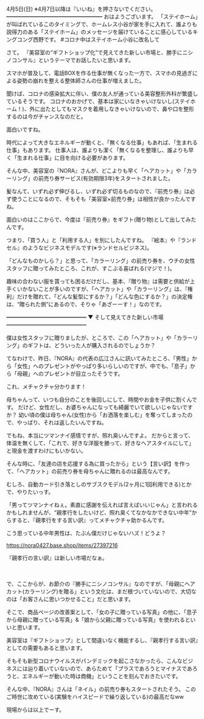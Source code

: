 4月5日(日) ※4月7日以降は『いいね』を押さないでください。
━━━━━━━━━━━━━━━━━━
おはようございます。
「ステイホーム」が叫ばれているこのタイミングで、ホームレス小谷が家を手に入れて、誰よりも説得力のある「ステイホーム」のメッセージを届けていることに感心しているキングコング西野です。
#コロナ中はステイホーム小谷に改名して

さて。
『美容室の“ギフトショップ化”で見えてきた新しい市場と、勝手にニシノコンサル』というテーマでお話したいと思います。

スマホが普及して、電話BOXを作る仕事が無くなった一方で、スマホの見過ぎによる姿勢の崩れを整える整体師さんの仕事が増えました。

聞けば、コロナの感染拡大に伴い、僕の友人が通っている美容整形外科が繁盛しているそうです。
コロナのおかげで、基本は家にいなきゃいけないし(ステイホーム！)、外に出たとしてもマスクを着用しなきゃいけないので、鼻や口を整形するのは今がチャンスなのだと。

面白いですね。

時代によって大きなエネルギーが動くと、「無くなる仕事」もあれば、「生まれる仕事」もあります。
仕事人は、誰よりも潔く「無くなるを整理し、誰よりも早く「生まれる仕事」に目を向ける必要があります。

そんな中、美容室の『NORA』さんが、どこよりも早く「ヘアカット」や「カラーリング」の前売り券サービス(有効期限3年)をスタートされました。

髪なんて、いずれ必ず伸びるし、いずれ必ず切るものなので、『前売り券』は必ず使うことになるので、そもそも「美容室×前売り券」は相性が良かったんですね。

面白いのはここからで、今度は『前売り券』をギフト(贈り物)として出してみたんです。

つまり、「買う人」と「利用する人」を別にしたんですね。
『絵本』や『ランドセル』のようなビジネスモデルです(※ランドセルビジネス)。

「どんなものかしら？」と思って、「カラーリング」の前売り券を、ウチの女性スタッフに贈ってみたところ、これが、すこぶる喜ばれる(マジで！)。

趣味の合わない服を貰っても困るだけだし、基本、『贈り物』は需要と供給が上手くいかないことが多いのですが、「ヘアカット」や「カラーリング」は、『権利』だけを贈れて、「どんな髪型にするか？」「どんな色にするか？」の決定権は、“贈られた側”にあるので、そりゃ「あざーーす！」なのです。

━━━━━━━━━━━━━━━
▼ そして見えてきた新しい市場━━━━━━━━━━━━━━━

僕は女性スタッフに贈りましたが、ところで、この「ヘアカット」や「カラーリング」のギフトは、どういった人が購入されるのでしょうか？

てなわけで、昨日、『NORA』の代表の広江さんに訊いてみたところ、「男性」から「女性」へのプレゼントがやっぱり多いらしいのですが、中でも、「息子」から「母親」へのプレゼントが目立ったそうです。

これ、メチャクチャ分かります！

母ちゃんって、いつも自分のことを後回しにして、時間やお金を子供に割くんです。
だけど、女性だし、お婆ちゃんになっても綺麗でいて欲しいじゃないですか？
幼い頃の僕は母ちゃん(女性)から「お洒落を楽しむ」を奪ってしまったので、やっぱり、それは返したいんですね。

でもね、本当にツマンナイ感情ですが、照れ臭いんですよ。
だからと言って、体温を無くして、「これで、好きな洋服を勝って、好きなヘアスタイルにして」と現金を渡すわけにもいかない。

そんな時に、「友達の店を応援する為に買ったから」という【言い訳】を作って、「ヘアカット」の前売り券を母ちゃんに贈れるのは最高なんです。

むしろ、自動カード引き落としのサブスクモデル(2ヶ月に1回利用できる)とかで、やりたいっす。

「男ってツマンナイねぇ。素直に感謝を伝えれば言えばいいじゃん」と言われるかもしれませんが、“親孝行をしたいけど、照れ臭くてなかなかできない中年”からすると、『親孝行をする言い訳』ってメチャクチャ助かるんです。

こう思っている中年男性は、たぶん僕だけじゃないハズ！どうよ？

https://nora0427.base.shop/items/27397216

『親孝行の言い訳』は新しい市場だなぁ。

　

で、ここからが、お節介の『勝手にニシノコンサル』なのですが、「母親にヘアカット(カラーリング)を贈る」という文化は、まだ根づいていないので、大切なのは「お客さんに思いつかせること」だと思います。

そこで、商品ページの改善案として、「女の子に贈っている写真」の他に、「息子から母親に贈っている写真」&「娘から父親に贈っている写真」を使われるといいと思います。

美容室は『ギフトショップ』として間違いなく機能するし、『親孝行する言い訳』としての需要もあると思います。

そもそも新型コロナウイルスがパンデミックを起こさなかったら、こんなビジネスには辿り着いていないので、あらためて「プラスであろうとマイナスであろうと、エネルギーが動いた時は商機」ということを刻んでおきたいです。

そんな中、『NORA』さんは「ネイル」の前売り券もスタートされたそう。
このご時世に攻めている(実験をハイスピードで繰り返している)の最高だなww

現場からは以上でーす。
